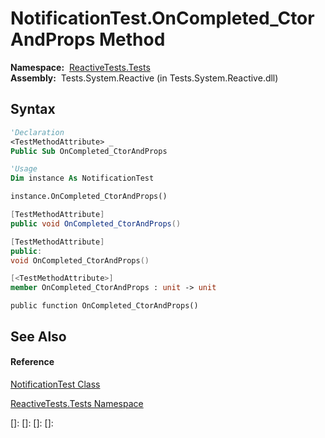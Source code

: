 # NotificationTest.OnCompleted\_CtorAndProps Method

**Namespace:**  [ReactiveTests.Tests](ReactiveTests.Tests\ReactiveTests.Tests.md)  
**Assembly:**  Tests.System.Reactive (in Tests.System.Reactive.dll)

## Syntax

```vb
'Declaration
<TestMethodAttribute> _
Public Sub OnCompleted_CtorAndProps
```

```vb
'Usage
Dim instance As NotificationTest

instance.OnCompleted_CtorAndProps()
```

```csharp
[TestMethodAttribute]
public void OnCompleted_CtorAndProps()
```

```c++
[TestMethodAttribute]
public:
void OnCompleted_CtorAndProps()
```

```fsharp
[<TestMethodAttribute>]
member OnCompleted_CtorAndProps : unit -> unit 
```

```jscript
public function OnCompleted_CtorAndProps()
```

## See Also

#### Reference

[NotificationTest Class](NotificationTest\NotificationTest.md)

[ReactiveTests.Tests Namespace](ReactiveTests.Tests\ReactiveTests.Tests.md)

[]: 
[]: 
[]: 
[]: 